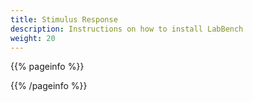 ```yaml
---
title: Stimulus Response
description: Instructions on how to install LabBench
weight: 20
---
```


{{% pageinfo %}}


{{% /pageinfo %}}
